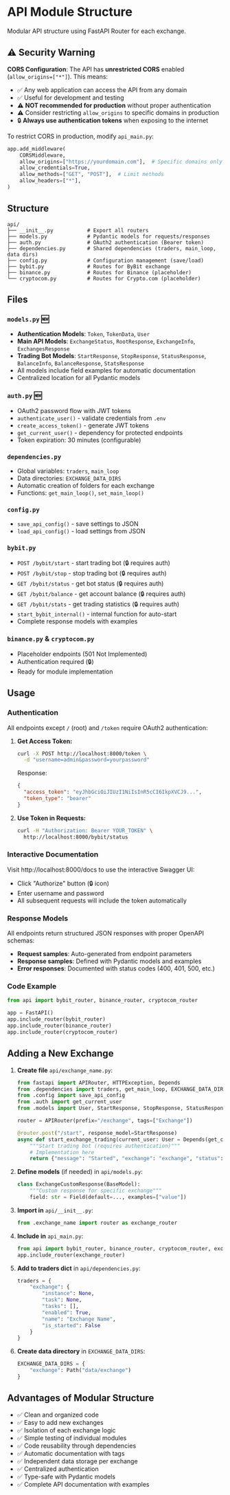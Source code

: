 # API Module Structure

Modular API structure using FastAPI Router for each exchange.

## ⚠️ Security Warning

**CORS Configuration**: The API has **unrestricted CORS** enabled (`allow_origins=["*"]`). This means:
- ✅ Any web application can access the API from any domain
- ✅ Useful for development and testing
- ⚠️ **NOT recommended for production** without proper authentication
- ⚠️ Consider restricting `allow_origins` to specific domains in production
- 🔒 **Always use authentication tokens** when exposing to the internet

To restrict CORS in production, modify `api_main.py`:
```python
app.add_middleware(
    CORSMiddleware,
    allow_origins=["https://yourdomain.com"],  # Specific domains only
    allow_credentials=True,
    allow_methods=["GET", "POST"],  # Limit methods
    allow_headers=["*"],
)
```

## Structure

```
api/
├── __init__.py           # Export all routers
├── models.py             # Pydantic models for requests/responses
├── auth.py               # OAuth2 authentication (Bearer token)
├── dependencies.py       # Shared dependencies (traders, main_loop, data dirs)
├── config.py             # Configuration management (save/load)
├── bybit.py              # Routes for ByBit exchange
├── binance.py            # Routes for Binance (placeholder)
└── cryptocom.py          # Routes for Crypto.com (placeholder)
```

## Files

### `models.py` 🆕
- **Authentication Models**: `Token`, `TokenData`, `User`
- **Main API Models**: `ExchangeStatus`, `RootResponse`, `ExchangeInfo`, `ExchangesResponse`
- **Trading Bot Models**: `StartResponse`, `StopResponse`, `StatusResponse`, `BalanceInfo`, `BalanceResponse`, `StatsResponse`
- All models include field examples for automatic documentation
- Centralized location for all Pydantic models

### `auth.py` 🆕
- OAuth2 password flow with JWT tokens
- `authenticate_user()` - validate credentials from `.env`
- `create_access_token()` - generate JWT tokens
- `get_current_user()` - dependency for protected endpoints
- Token expiration: 30 minutes (configurable)

### `dependencies.py`
- Global variables: `traders`, `main_loop`
- Data directories: `EXCHANGE_DATA_DIRS`
- Automatic creation of folders for each exchange
- Functions: `get_main_loop()`, `set_main_loop()`

### `config.py`
- `save_api_config()` - save settings to JSON
- `load_api_config()` - load settings from JSON

### `bybit.py`
- `POST /bybit/start` - start trading bot (🔒 requires auth)
- `POST /bybit/stop` - stop trading bot (🔒 requires auth)
- `GET /bybit/status` - get bot status (🔒 requires auth)
- `GET /bybit/balance` - get account balance (🔒 requires auth)
- `GET /bybit/stats` - get trading statistics (🔒 requires auth)
- `start_bybit_internal()` - internal function for auto-start
- Complete response models with examples

### `binance.py` & `cryptocom.py`
- Placeholder endpoints (501 Not Implemented)
- Authentication required (🔒)
- Ready for module implementation

## Usage

### Authentication

All endpoints except `/` (root) and `/token` require OAuth2 authentication:

1. **Get Access Token:**
   ```bash
   curl -X POST http://localhost:8000/token \
     -d "username=admin&password=yourpassword"
   ```

   Response:
   ```json
   {
     "access_token": "eyJhbGciOiJIUzI1NiIsInR5cCI6IkpXVCJ9...",
     "token_type": "bearer"
   }
   ```

2. **Use Token in Requests:**
   ```bash
   curl -H "Authorization: Bearer YOUR_TOKEN" \
     http://localhost:8000/bybit/status
   ```

### Interactive Documentation

Visit http://localhost:8000/docs to use the interactive Swagger UI:
- Click "Authorize" button (🔒 icon)
- Enter username and password
- All subsequent requests will include the token automatically

### Response Models

All endpoints return structured JSON responses with proper OpenAPI schemas:
- **Request samples**: Auto-generated from endpoint parameters
- **Response samples**: Defined with Pydantic models and examples
- **Error responses**: Documented with status codes (400, 401, 500, etc.)

### Code Example

```python
from api import bybit_router, binance_router, cryptocom_router

app = FastAPI()
app.include_router(bybit_router)
app.include_router(binance_router)
app.include_router(cryptocom_router)
```

## Adding a New Exchange

1. **Create file** `api/exchange_name.py`:
   ```python
   from fastapi import APIRouter, HTTPException, Depends
   from .dependencies import traders, get_main_loop, EXCHANGE_DATA_DIRS
   from .config import save_api_config
   from .auth import get_current_user
   from .models import User, StartResponse, StopResponse, StatusResponse

   router = APIRouter(prefix="/exchange", tags=["Exchange"])

   @router.post("/start", response_model=StartResponse)
   async def start_exchange_trading(current_user: User = Depends(get_current_user)):
       """Start trading bot (requires authentication)"""
       # Implementation here
       return {"message": "Started", "exchange": "exchange", "status": "running", "is_started": True}
   ```

2. **Define models** (if needed) in `api/models.py`:
   ```python
   class ExchangeCustomResponse(BaseModel):
       """Custom response for specific exchange"""
       field: str = Field(default=..., examples=["value"])
   ```

3. **Import in** `api/__init__.py`:
   ```python
   from .exchange_name import router as exchange_router
   ```

4. **Include in** `api_main.py`:
   ```python
   from api import bybit_router, binance_router, cryptocom_router, exchange_router
   app.include_router(exchange_router)
   ```

5. **Add to traders dict** in `api/dependencies.py`:
   ```python
   traders = {
       "exchange": {
           "instance": None,
           "task": None,
           "tasks": [],
           "enabled": True,
           "name": "Exchange Name",
           "is_started": False
       }
   }
   ```

6. **Create data directory** in `EXCHANGE_DATA_DIRS`:
   ```python
   EXCHANGE_DATA_DIRS = {
       "exchange": Path("data/exchange")
   }
   ```

## Advantages of Modular Structure

- ✅ Clean and organized code
- ✅ Easy to add new exchanges
- ✅ Isolation of each exchange logic
- ✅ Simple testing of individual modules
- ✅ Code reusability through dependencies
- ✅ Automatic documentation with tags
- ✅ Independent data storage per exchange
- ✅ Centralized authentication
- ✅ Type-safe with Pydantic models
- ✅ Complete API documentation with examples
